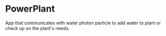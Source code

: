 # PowerPlant
App that communicates with  water photon particle to add water to plant or check up on the plant's needs.
